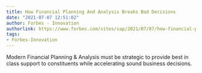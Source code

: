 ```yaml
---
title: How Financial Planning And Analysis Breaks Bad Decisions
date: "2021-07-07 12:51:02"
author: Forbes - Innovation
authorlink: https://www.forbes.com/sites/sap/2021/07/07/how-financial-planning-and-analysis-breaks-bad-decisions/
tags:
- Forbes-Innovation
---
```

Modern Financial Planning & Analysis must be strategic to provide best in class support to constituents while accelerating sound business decisions.